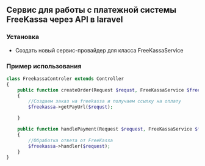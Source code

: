 ## Сервис для работы с платежной системы FreeKassa через API в laravel
### Установка
* Создать новый сервис-провайдер для класса FreeKassaService
### Пример использования
```php
class FreekassaControler extends Controller
{
    public function createOrder(Request $requst, FreeKassaService $freekassa)
    {
        //Создаем заказ на freekassa и получаем ссылку на оплату
        $freekassa->getPayUrl($requst);

    }

    public function handlePayment(Request $request, FreeKassaService $freekassa)
    {
        //Обработка ответа от FreeKassa
        $freekassa->handler($request);
    }
}
```
